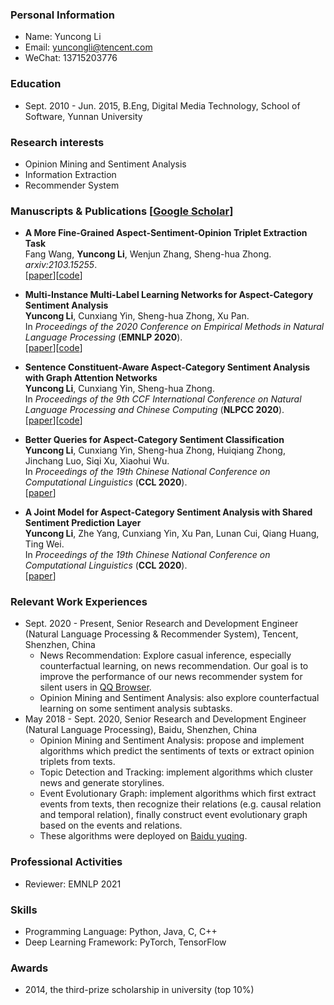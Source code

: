 ### Personal Information
* Name: Yuncong Li
* Email: yuncongli@tencent.com
* WeChat: 13715203776

### Education
* Sept. 2010 - Jun. 2015,
B.Eng, Digital Media Technology, School of Software, Yunnan University

### Research interests
* Opinion Mining and Sentiment Analysis
* Information Extraction
* Recommender System

### Manuscripts & Publications [[Google Scholar](https://scholar.google.com/citations?user=DDe-NB4AAAAJ&hl=zh-CN)]
* **A More Fine-Grained Aspect-Sentiment-Opinion Triplet Extraction Task** <br>
Fang Wang, **Yuncong Li**, Wenjun Zhang, Sheng-hua Zhong. <br>
_arxiv:2103.15255_. <br>
[[paper](https://arxiv.org/pdf/2103.15255.pdf)][[code](https://github.com/l294265421/ASOTE)]

* **Multi-Instance Multi-Label Learning Networks for Aspect-Category Sentiment Analysis** <br>
**Yuncong Li**, Cunxiang Yin, Sheng-hua Zhong, Xu Pan. <br>
In _Proceedings of the 2020 Conference on Empirical Methods in Natural Language Processing_ (**EMNLP 2020**). <br>
[[paper](https://www.aclweb.org/anthology/2020.emnlp-main.287.pdf)][[code](https://github.com/l294265421/AC-MIMLLN)]

* **Sentence Constituent-Aware Aspect-Category Sentiment Analysis with Graph Attention Networks** <br>
**Yuncong Li**, Cunxiang Yin, Sheng-hua Zhong. <br>
In _Proceedings of the 9th CCF International Conference on Natural Language Processing and Chinese Computing_ (**NLPCC 2020**). <br>
[[paper](https://arxiv.org/pdf/2010.01461.pdf)][[code](https://github.com/l294265421/SCAN)]

* **Better Queries for Aspect-Category Sentiment Classification** <br>
**Yuncong Li**, Cunxiang Yin, Sheng-hua Zhong, Huiqiang Zhong, Jinchang Luo, Siqi Xu, Xiaohui Wu. <br>
In _Proceedings of the 19th Chinese National Conference on Computational Linguistics_ (**CCL 2020**). <br>
[[paper](https://www.aclweb.org/anthology/2020.ccl-1.100.pdf)]

* **A Joint Model for Aspect-Category Sentiment Analysis with Shared Sentiment Prediction Layer** <br>
**Yuncong Li**, Zhe Yang, Cunxiang Yin, Xu Pan, Lunan Cui, Qiang Huang, Ting Wei. <br>
In _Proceedings of the 19th Chinese National Conference on Computational Linguistics_ (**CCL 2020**). <br>
[[paper](https://www.aclweb.org/anthology/2020.ccl-1.103.pdf)]

### Relevant Work Experiences
* Sept. 2020 - Present, Senior Research and Development Engineer (Natural Language Processing & Recommender System), Tencent, Shenzhen, China
    * News Recommendation: Explore casual inference, especially counterfactual learning, on news recommendation. Our goal is to improve the performance of our news recommender system for silent users in [QQ Browser](https://feeds.qq.com/).
    * Opinion Mining and Sentiment Analysis: also explore counterfactual learning on some sentiment analysis subtasks.
* May 2018 - Sept. 2020, Senior Research and Development Engineer (Natural Language Processing), Baidu, Shenzhen, China
    * Opinion Mining and Sentiment Analysis: propose and implement algorithms which predict the sentiments of texts or extract opinion triplets from texts.
    * Topic Detection and Tracking: implement algorithms which cluster news and generate storylines.
    * Event Evolutionary Graph: implement algorithms which first extract events from texts, then recognize their relations (e.g. causal relation and temporal relation), finally construct event evolutionary graph based on the events and relations.
    * These algorithms were deployed on [Baidu yuqing](http://yuqing.baidu.com/saas/intro/newindex?castk=LTE%3D).

### Professional Activities
- Reviewer: EMNLP 2021

### Skills
* Programming Language: Python, Java, C, C++
* Deep Learning Framework: PyTorch, TensorFlow

### Awards
* 2014, the third-prize scholarship in university (top 10%)